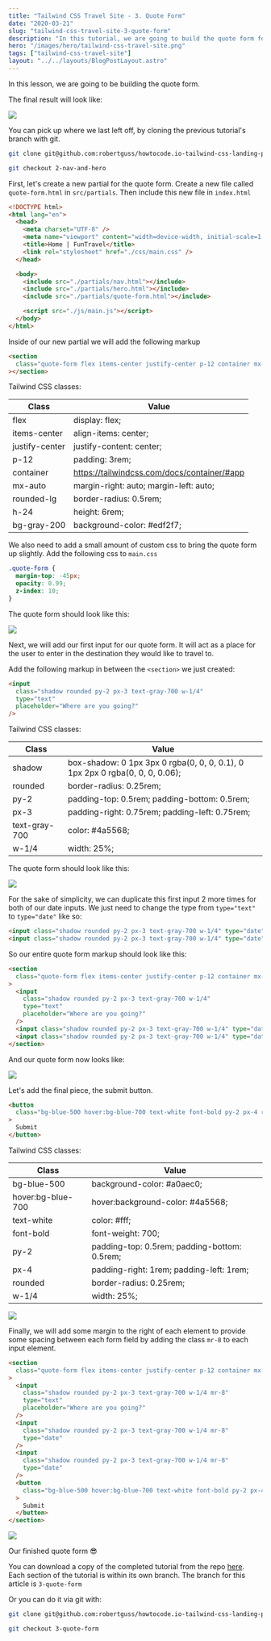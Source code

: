 ```yaml
---
title: "Tailwind CSS Travel Site - 3. Quote Form"
date: "2020-03-21"
slug: "tailwind-css-travel-site-3-quote-form"
description: "In this tutorial, we are going to build the quote form for our travel site with Tailwind CSS"
hero: "/images/hero/tailwind-css-travel-site.png"
tags: ["tailwind-css-travel-site"]
layout: "../../layouts/BlogPostLayout.astro"
---
```


In this lesson, we are going to be building the quote form.

The final result will look like:

![](/images/tailwind-travel-site/5-margin-right-2.jpg)

You can pick up where we last left off, by cloning the previous tutorial's branch with git.

```bash
git clone git@github.com:robertguss/howtocode.io-tailwind-css-landing-page.git

git checkout 2-nav-and-hero
```

First, let's create a new partial for the quote form. Create a new file called `quote-form.html` in `src/partials`. Then include this new file in `index.html`

```html
<!DOCTYPE html>
<html lang="en">
  <head>
    <meta charset="UTF-8" />
    <meta name="viewport" content="width=device-width, initial-scale=1.0" />
    <title>Home | FunTravel</title>
    <link rel="stylesheet" href="./css/main.css" />
  </head>

  <body>
    <include src="./partials/nav.html"></include>
    <include src="./partials/hero.html"></include>
    <include src="./partials/quote-form.html"></include>

    <script src="./js/main.js"></script>
  </body>
</html>
```

Inside of our new partial we will add the following markup

```html
<section
  class="quote-form flex items-center justify-center p-12 container mx-auto rounded-lg h-24 bg-gray-200"
></section>
```

Tailwind CSS classes:

| Class          | Value                                       |
| -------------- | ------------------------------------------- |
| flex           | display: flex;                              |
| items-center   | align-items: center;                        |
| justify-center | justify-content: center;                    |
| p-12           | padding: 3rem;                              |
| container      | https://tailwindcss.com/docs/container/#app |
| mx-auto        | margin-right: auto; margin-left: auto;      |
| rounded-lg     | border-radius: 0.5rem;                      |
| h-24           | height: 6rem;                               |
| bg-gray-200    | background-color: #edf2f7;                  |

We also need to add a small amount of custom css to bring the quote form up slightly. Add the following css to `main.css`

```css
.quote-form {
  margin-top: -45px;
  opacity: 0.99;
  z-index: 10;
}
```

The quote form should look like this:

![](/images/tailwind-travel-site/1-quote-form-section.jpg)

Next, we will add our first input for our quote form. It will act as a place for the user to enter in the destination they would like to travel to.

Add the following markup in between the `<section>` we just created:

```html
<input
  class="shadow rounded py-2 px-3 text-gray-700 w-1/4"
  type="text"
  placeholder="Where are you going?"
/>
```

Tailwind CSS classes:

| Class         | Value                                                                        |
| ------------- | ---------------------------------------------------------------------------- |
| shadow        | box-shadow: 0 1px 3px 0 rgba(0, 0, 0, 0.1), 0 1px 2px 0 rgba(0, 0, 0, 0.06); |
| rounded       | border-radius: 0.25rem;                                                      |
| py-2          | padding-top: 0.5rem; padding-bottom: 0.5rem;                                 |
| px-3          | padding-right: 0.75rem; padding-left: 0.75rem;                               |
| text-gray-700 | color: #4a5568;                                                              |
| w-1/4         | width: 25%;                                                                  |

The quote form should look like this:

![](/images/tailwind-travel-site/2-quote-form-destination-input.jpg)

For the sake of simplicity, we can duplicate this first input 2 more times for both of our date inputs. We just need to change the type from `type="text"` to `type="date"` like so:

```html
<input class="shadow rounded py-2 px-3 text-gray-700 w-1/4" type="date" />
<input class="shadow rounded py-2 px-3 text-gray-700 w-1/4" type="date" />
```

So our entire quote form markup should look like this:

```html
<section
  class="quote-form flex items-center justify-center p-12 container mx-auto rounded-lg h-24 bg-gray-200"
>
  <input
    class="shadow rounded py-2 px-3 text-gray-700 w-1/4"
    type="text"
    placeholder="Where are you going?"
  />
  <input class="shadow rounded py-2 px-3 text-gray-700 w-1/4" type="date" />
  <input class="shadow rounded py-2 px-3 text-gray-700 w-1/4" type="date" />
</section>
```

And our quote form now looks like:

![](/images/tailwind-travel-site/3-quote-form-date-fields.jpg)

Let's add the final piece, the submit button.

```html
<button
  class="bg-blue-500 hover:bg-blue-700 text-white font-bold py-2 px-4 rounded w-1/4"
>
  Submit
</button>
```

Tailwind CSS classes:

| Class             | Value                                        |
| ----------------- | -------------------------------------------- |
| bg-blue-500       | background-color: #a0aec0;                   |
| hover:bg-blue-700 | hover:background-color: #4a5568;             |
| text-white        | color: #fff;                                 |
| font-bold         | font-weight: 700;                            |
| py-2              | padding-top: 0.5rem; padding-bottom: 0.5rem; |
| px-4              | padding-right: 1rem; padding-left: 1rem;     |
| rounded           | border-radius: 0.25rem;                      |
| w-1/4             | width: 25%;                                  |

![](/images/tailwind-travel-site/4-submit-button.jpg)

Finally, we will add some margin to the right of each element to provide some spacing between each form field by adding the class `mr-8` to each input element.

```html
<section
  class="quote-form flex items-center justify-center p-12 container mx-auto rounded-lg h-24 bg-gray-200"
>
  <input
    class="shadow rounded py-2 px-3 text-gray-700 w-1/4 mr-8"
    type="text"
    placeholder="Where are you going?"
  />
  <input
    class="shadow rounded py-2 px-3 text-gray-700 w-1/4 mr-8"
    type="date"
  />
  <input
    class="shadow rounded py-2 px-3 text-gray-700 w-1/4 mr-8"
    type="date"
  />
  <button
    class="bg-blue-500 hover:bg-blue-700 text-white font-bold py-2 px-4 rounded w-1/4"
  >
    Submit
  </button>
</section>
```

![](/images/tailwind-travel-site/5-margin-right.jpg)

Our finished quote form 😎

You can download a copy of the completed tutorial from the repo [here](https://github.com/robertguss/simple-starter-kit). Each section of the tutorial is within its own branch. The branch for this article is `3-quote-form`

Or you can do it via git with:

```bash
git clone git@github.com:robertguss/howtocode.io-tailwind-css-landing-page.git

git checkout 3-quote-form
```
